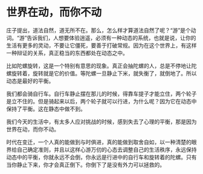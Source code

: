 # 世界在动，而你不动

庄子提出，道法自然，道无所不在。那么，怎么样才算道法自然了呢？“游”是个动词。“游”告诉我们，人想要体验逍遥，必须有一种动态的系统，也就是说，让你的生活有更多的灵动，不要让它僵死，要善于打破常规。因为在这个世界上，有这样一种辩证的关系，真正稳当的东西都处在动态之中。 

比如陀螺旋转，这是一个特别有意思的现象。真正会抽陀螺的人，总是不停地让陀螺旋转着，旋转就是它的价值。等陀螺一旦静止下米，就失衡了，就倒地了。所以动态是最好的平衡。 

我们都会骑自行车。自行车静止摆在那儿的时候，得靠车提子才能立住，两个轮子是立不住的。但是骑起来以后，两个轮子就可以行进，为什么呢？因为它在动态中保持了平衡。这在静态中做不到。 

我们今天的生活中，有太多人应对挑战的时候，感到失去了心理的平衡，那是因为世界在动，而你不动。 

时代在变迁，一个人真的能做到与时俱进，真的能做到取舍自如，以一种清楚的眼界给自己确定准则，并且以这样心游万仞的心态去调整自己的生活秩序，永远保持动态中的平衡，你就永远不会倒，你永远是行进中的自行车和旋转着的陀螺。只有当你静止下来，你才会真正倒下。你倒下了是没有外力可以拯救的。